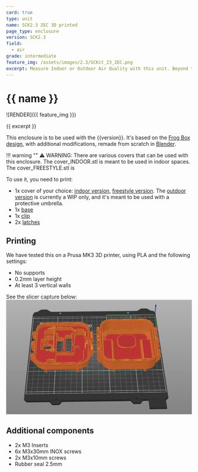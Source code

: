 ```yaml
---
card: true
type: unit
name: SCK2.3 2EC 3D printed
page_type: enclosure
version: SCK2.3
field:
  - air
grade: intermediate
feature_img: /assets/images/2.3/SCKit_23_2EC.png
excerpt: Measure Indoor or Outdoor Air Quality with this unit. Beyond the metrics from the kit, it can measure CO2 with a very reliable CO2 sensor!
---
```


# {{ name }}

![RENDER]({{ feature_img }})

{{ excerpt }}

This enclosure is to be used with the {{version}}. It's based on the [Frog Box design](https://www.thingiverse.com/thing:4582978), with additional modifications, remade from scratch in [Blender]([url](https://www.blender.org/)).

!!! warning ""
	⚠️ WARNING: There are various covers that can be used with this enclosure. The cover_INDOOR.stl is meant to be used in indoor spaces. The cover_FREESTYLE.stl is 

To use it, you need to print:

- 1x cover of your choice: [indoor version](components/cover_indoor.stl), [freestyle version](components/cover_multipurpose.stl). The [outdoor version](components/cover_outdoor.stl) is currently a WIP only, and it's meant to be used with a protective umbrella.
- 1x [base](components/base_SCKit.stl)
- 1x [clip](components/clip-sck2.X-sen5X.stl)
- 2x [latches](components/latch-hinge-frog-box.stl)

## Printing 

We have tested this on a Prusa MK3 3D printer, using PLA and the following settings:

- No supports
- 0.2mm layer height
- At least 3 vertical walls
<!--- We recommend to avoid using gyroid as an infill-->

See the slicer capture below:
![**SLICER**](/assets/images/2.3/slicerSCKit_23.jpg)

## Additional components

- 2x M3 Inserts
- 6x M3x30mm INOX screws
- 2x M3x10mm screws
- Rubber seal 2.5mm